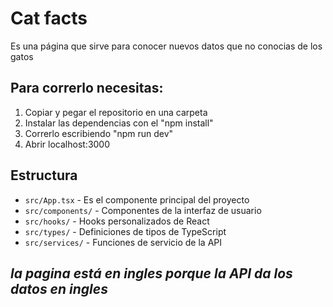 # Cat facts

Es una página que sirve para conocer nuevos datos que no conocias de los gatos


## Para correrlo necesitas:

1. Copiar y pegar el repositorio en una carpeta
2. Instalar las dependencias con el "npm install"
3. Correrlo escribiendo "npm run dev"
4. Abrir localhost:3000 

## Estructura

- `src/App.tsx` - Es el componente principal del proyecto
- `src/components/` - Componentes de la interfaz de usuario
- `src/hooks/` - Hooks personalizados de React
- `src/types/` - Definiciones de tipos de TypeScript
- `src/services/` - Funciones de servicio de la API
## ***la pagina está en ingles porque la API da los datos en ingles***
